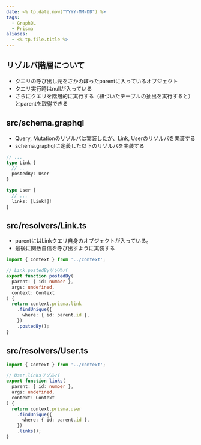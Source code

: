 ```yaml
---
date: <% tp.date.now("YYYY-MM-DD") %>
tags:
  - GraphQL
  - Prisma
aliases:
  - <% tp.file.title %>
---
```

## リゾルバ階層について

- クエリの呼び出し元をさかのぼったparentに入っているオブジェクト
- クエリ実行時はnullが入っている
- さらにクエリを階層的に実行する（紐づいたテーブルの抽出を実行すると）とparentを取得できる

## src/schema.graphql

- Query, Mutationのリゾルバは実装したが、Link, Userのリゾルバを実装する
- schema.graphqlに定義した以下のリゾルバを実装する

```ts
// ...
type Link {
  // ...
  postedBy: User
}

type User {
  // ...
  links: [Link!]!
}
```

## src/resolvers/Link.ts

- parentにはLinkクエリ自身のオブジェクトが入っている。
- 最後に関数自信を呼び出すように実装する

```ts
import { Context } from '../context';

// Link.postedByリゾルバ
export function postedBy(
  parent: { id: number },
  args: undefined,
  context: Context
) {
  return context.prisma.link
    .findUnique({
      where: { id: parent.id },
    })
    .postedBy();
}
```

## src/resolvers/User.ts

```ts
import { Context } from '../context';

// User.linksリゾルバ
export function links(
  parent: { id: number },
  args: undefined,
  context: Context
) {
  return context.prisma.user
    .findUnique({
      where: { id: parent.id },
    })
    .links();
}
```